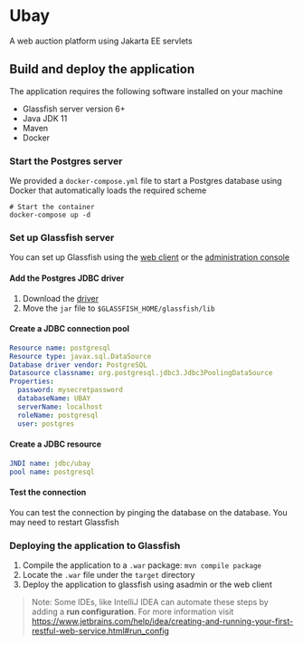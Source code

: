 # Ubay

A web auction platform using Jakarta EE servlets

## Build and deploy the application

The application requires the following software installed on your machine

- Glassfish server version 6+
- Java JDK 11
- Maven
- Docker

### Start the Postgres server

We provided a `docker-compose.yml` file to start a Postgres database using
Docker that automatically loads the required scheme

```shell
# Start the container
docker-compose up -d
```

### Set up Glassfish server

You can set up Glassfish using the [web client](http://localhost:4848/) or the
[administration console](https://docs.oracle.com/cd/E19798-01/821-1751/giobi/index.html)

#### Add the Postgres JDBC driver

1. Download the [driver](https://jdbc.postgresql.org/download.html)
2. Move the `jar` file to `$GLASSFISH_HOME/glassfish/lib`

#### Create a JDBC connection pool

```yaml
Resource name: postgresql
Resource type: javax.sql.DataSource
Database driver vendor: PostgreSQL
Datasource classname: org.postgresql.jdbc3.Jdbc3PoolingDataSource
Properties:
  password: mysecretpassword
  databaseName: UBAY
  serverName: localhost
  roleName: postgresql
  user: postgres
```

#### Create a JDBC resource

```yaml
JNDI name: jdbc/ubay
pool name: postgresql
```

#### Test the connection

You can test the connection by pinging the database on the database. You may
need to restart Glassfish

### Deploying the application to Glassfish

1. Compile the application to a `.war` package: `mvn compile package`
2. Locate the `.war` file under the `target` directory
3. Deploy the application to glassfish using asadmin or the web client

> Note: Some IDEs, like IntelliJ IDEA can automate these steps by adding a **run configuration**. For more information visit <https://www.jetbrains.com/help/idea/creating-and-running-your-first-restful-web-service.html#run_config>
